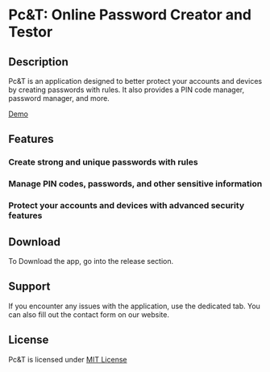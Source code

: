 # Pc&T: Online Password Creator and Testor

## Description
Pc&T is an application designed to better protect your accounts and devices by creating passwords with rules. It also provides a PIN code manager, password manager, and more.

[Demo](https://dualsfwshield.github.io/Password-C-et-T/)

## Features
### Create strong and unique passwords with rules
### Manage PIN codes, passwords, and other sensitive information
### Protect your accounts and devices with advanced security features

## Download
To Download the app, go into the release section.

## Support
If you encounter any issues with the application, use the dedicated tab. You can also fill out the contact form on our website.

## License
Pc&T is licensed under [MIT License](https://opensource.org/licenses/MIT)
